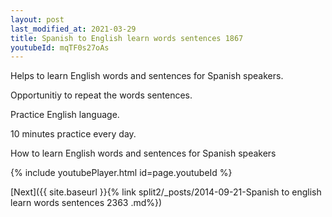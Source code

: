 ```yaml
---
layout: post
last_modified_at: 2021-03-29
title: Spanish to English learn words sentences 1867 
youtubeId: mqTF0s27oAs
---
```

 
 
Helps to learn English words and sentences for Spanish speakers.

Opportunitiy to repeat the words sentences. 

Practice English language. 
 
10 minutes practice every day. 
 
How to learn English words and sentences for Spanish speakers 
 
{% include youtubePlayer.html id=page.youtubeId %}
 
 
[Next]({{ site.baseurl }}{% link  split2/_posts/2014-09-21-Spanish to english learn words sentences 2363 .md%})
 
